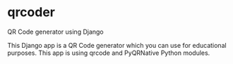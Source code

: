 qrcoder
=======

QR Code generator using Django

This Django app is a QR Code generator which you can use for educational purposes. This app is using qrcode and PyQRNative
Python modules.
